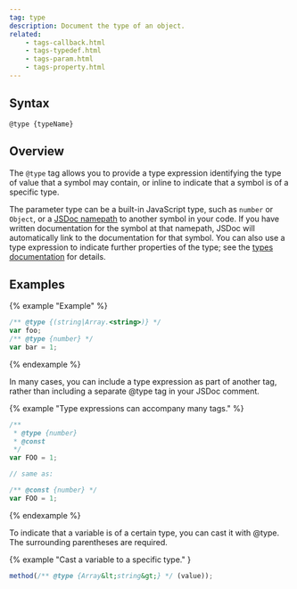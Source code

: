 ```yaml
---
tag: type
description: Document the type of an object.
related:
    - tags-callback.html
    - tags-typedef.html
    - tags-param.html
    - tags-property.html
---
```


## Syntax

`@type {typeName}`


## Overview

The `@type` tag allows you to provide a type expression identifying the type of value that a symbol
may contain, or inline to indicate that a symbol is of a specific type.

The parameter type can be a built-in JavaScript type, such as `number` or `Object`, or a
[JSDoc namepath][namepath] to another symbol in your code. If you have written documentation for the
symbol at that namepath, JSDoc will automatically link to the documentation for that symbol. You can
also use a type expression to indicate further properties of the type; see the
[types documentation][about-types] for details.

[namepath]: about-namepaths.html
[about-types]: about-types.html

## Examples

{% example "Example" %}

```js
/** @type {(string|Array.<string>)} */
var foo;
/** @type {number} */
var bar = 1;
```
{% endexample %}

In many cases, you can include a type expression as part of another tag, rather than including a
separate @type tag in your JSDoc comment.

{% example "Type expressions can accompany many tags." %}

```js
/**
 * @type {number}
 * @const
 */
var FOO = 1;

// same as:

/** @const {number} */
var FOO = 1;
```
{% endexample %}

To indicate that a variable is of a certain type, you can cast it with @type. The surrounding
parentheses are required.

{% example "Cast a variable to a specific type." }

```js
method(/** @type {Array&lt;string&gt;} */ (value));
```